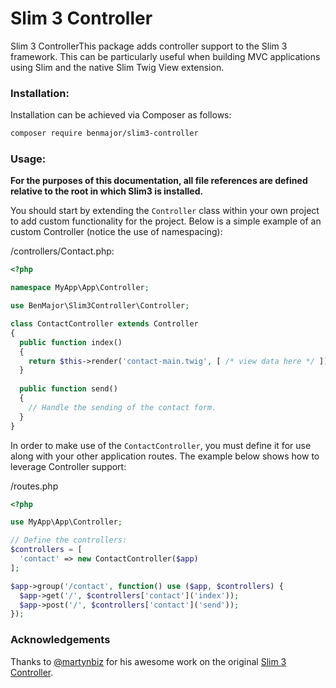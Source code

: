 # Slim 3 Controller

Slim 3 ControllerThis package adds controller support to the Slim 3 framework. This can be particularly useful when building MVC applications using Slim and the native Slim Twig View extension.

### Installation:

Installation can be achieved via Composer as follows:

```bash
composer require benmajor/slim3-controller
```

### Usage:

**For the purposes of this documentation, all file references are defined relative to the root in which Slim3 is installed.**

You should start by extending the `Controller` class within your own project to add custom functionality for the project. Below is a simple example of an custom Controller (notice the use of namespacing):

/controllers/Contact.php:

```php
<?php

namespace MyApp\App\Controller;

use BenMajor\Slim3Controller\Controller;

class ContactController extends Controller
{
  public function index()
  {
    return $this->render('contact-main.twig', [ /* view data here */ ]);
  }
  
  public function send()
  {
    // Handle the sending of the contact form.
  }
}
```

In order to make use of the `ContactController`, you must define it for use along with your other application routes. The example below shows how to leverage Controller support:

/routes.php

```php
<?php

use MyApp\App\Controller;

// Define the controllers:
$controllers = [
  'contact' => new ContactController($app)
];

$app->group('/contact', function() use ($app, $controllers) {
  $app->get('/', $controllers['contact']('index'));
  $app->post('/', $controllers['contact']('send'));
});
```

### Acknowledgements

Thanks to [@martynbiz](https://github.com/martynbiz/) for his awesome work on the original [Slim 3 Controller](https://github.com/martynbiz/slim3-controller).
